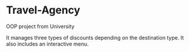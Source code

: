 # Travel-Agency
OOP project from University

It manages three types of discounts depending on the destination type.
It also includes an interactive menu.
